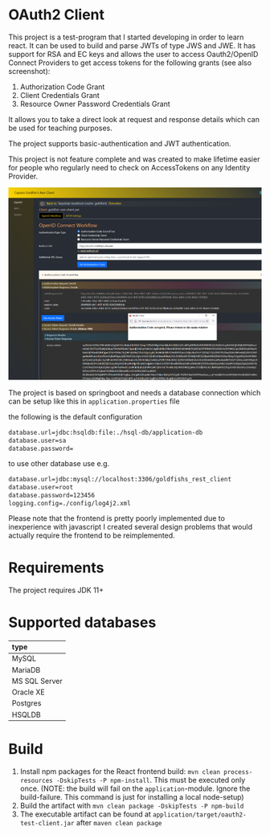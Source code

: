 # OAuth2 Client

This project is a test-program that I started developing in order to learn react. It can be used to build and parse JWTs
of type JWS and JWE. It has support for RSA and EC keys and allows the user to access Oauth2/OpenID Connect Providers to
get access tokens for the following grants (see also screenshot):

1. Authorization Code Grant
2. Client Credentials Grant
3. Resource Owner Password Credentials Grant

It allows you to take a direct look at request and response details which can be used for teaching purposes.

The project supports basic-authentication and JWT authentication.

This project is not feature complete and was created to make lifetime easier for people who regularly need to check on
AccessTokens on any Identity Provider.

![theme-settings](images/auth-code-grant.png)

The project is based on springboot and needs a database connection which can be setup like this in
`application.properties` file
   
the following is the default configuration

```properties
database.url=jdbc:hsqldb:file:./hsql-db/application-db
database.user=sa
database.password=
```
    
to use other database use e.g.

```properties
database.url=jdbc:mysql://localhost:3306/goldfishs_rest_client
database.user=root
database.password=123456
logging.config=./config/log4j2.xml
```

Please note that the frontend is pretty poorly implemented due to inexperience with javascript I created several design
problems that would actually require the frontend to be reimplemented.

# Requirements

The project requires JDK 11+

# Supported databases

|  type |
| :---- | 
| MySQL | 
| MariaDB |
| MS SQL Server |
| Oracle XE |
| Postgres |
| HSQLDB  |

# Build
               
1. Install npm packages for the React frontend build: `mvn clean process-resources -DskipTests -P npm-install`. This must be executed only once. (NOTE: the build will fail on the `application`-module. Ignore the build-failure. This command is just for installing a local node-setup)
2. Build the artifact with `mvn clean package -DskipTests -P npm-build`
3. The executable artifact can be found at `application/target/oauth2-test-client.jar` after `maven clean package`
